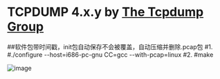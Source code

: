# TCPDUMP 4.x.y by [The Tcpdump Group](https://www.tcpdump.org/)
##软件包带时间戳，init包自动保存不会被覆盖，自动压缩并删除.pcap包
#1.
#./configure --host=i686-pc-gnu CC=gcc --with-pcap=linux
#2.
#make

![image](https://user-images.githubusercontent.com/16185403/233833609-bcd89688-81a5-4d5d-b807-be95028002e9.png)

